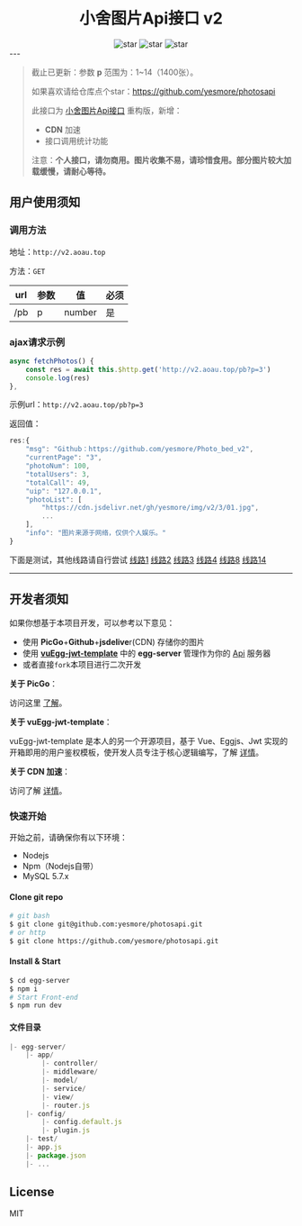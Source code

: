 <div align=center>
    <h1>小舍图片Api接口 v2</h1>
    <img src="https://img.shields.io/github/stars/yesmore/photosapi.svg" alt="star"/>
    <img src="https://img.shields.io/github/package-json/v/yesmore/photosapi" alt="star"/>
     <img src="https://img.shields.io/github/license/yesmore/photosapi" alt="star"/>
</div>
---


>截止已更新：参数 **p** 范围为：1~14（1400张）。
>
>
>
>如果喜欢请给仓库点个star：https://github.com/yesmore/photosapi
>
>此接口为 [小舍图片Api接口](https://github.com/yesmore/photosapi/tree/main) 重构版，新增：
>
>- **CDN** 加速
>- 接口调用统计功能
>
>注意：**个人接口，请勿商用。图片收集不易，请珍惜食用。部分图片较大加载缓慢，请耐心等待。**



## 用户使用须知

### 调用方法

地址：`http://v2.aoau.top`

方法：`GET`

| url  | 参数 | 值     | 必须 |
| ---- | ---- | ------ | ---- |
| /pb  | p    | number | 是   |


### ajax请求示例

```js
async fetchPhotos() {
    const res = await this.$http.get('http://v2.aoau.top/pb?p=3')
    console.log(res)
},
```

示例url：`http://v2.aoau.top/pb?p=3`

返回值：

```js
res:{
	"msg": "Github：https://github.com/yesmore/Photo_bed_v2",
	"currentPage": "3",
	"photoNum": 100,
	"totalUsers": 3,
	"totalCall": 49,
	"uip": "127.0.0.1",
	"photoList": [
		"https://cdn.jsdelivr.net/gh/yesmore/img/v2/3/01.jpg",
		...
	],
	"info": "图片来源于网络，仅供个人娱乐。"
}


```

下面是测试，其他线路请自行尝试
[线路1](https://cdn.jsdelivr.net/gh/yesmore/img/v2/1/01.jpg)
[线路2](https://cdn.jsdelivr.net/gh/yesmore/img/v2/2/01.jpg)
[线路3](https://cdn.jsdelivr.net/gh/yesmore/img/v2/3/01.jpg)
[线路4](https://cdn.jsdelivr.net/gh/yesmore/img/v2/4/01.jpg)
[线路8](https://cdn.jsdelivr.net/gh/yesmore/img/v2/8/01.jpg)
[线路14](https://cdn.jsdelivr.net/gh/yesmore/img/v2/14/01.jpg)

---

## 开发者须知

如果你想基于本项目开发，可以参考以下意见：

- 使用 **PicGo**+**Github**+**jsdelive**r(CDN) 存储你的图片
- 使用 **[vuEgg-jwt-template](https://github.com/yesmore/vue-egg-jwt-template)** 中的 **egg-server** 管理作为你的 <u>Api</u> 服务器
- 或者直接`fork`本项目进行二次开发

**关于 PicGo**：

访问这里 [了解]()。

**关于 vuEgg-jwt-template**：

vuEgg-jwt-template 是本人的另一个开源项目，基于 Vue、Eggjs、Jwt 实现的开箱即用的用户鉴权模板，使开发人员专注于核心逻辑编写，了解 [详情](https://github.com/yesmore/vue-egg-jwt-template)。

**关于 CDN 加速**：

访问了解 [详情](https://www.jsdelivr.com/?docs=gh)。

### 快速开始

开始之前，请确保你有以下环境：

- Nodejs
- Npm（Nodejs自带）
- MySQL 5.7.x

#### Clone git repo

```bash
# git bash
$ git clone git@github.com:yesmore/photosapi.git
# or http
$ git clone https://github.com/yesmore/photosapi.git
```

#### Install & Start

```bash
$ cd egg-server
$ npm i
# Start Front-end
$ npm run dev
```

#### 文件目录

```js
|- egg-server/
	|- app/
		|- controller/
		|- middleware/
		|- model/
		|- service/
		|- view/
		|- router.js
	|- config/
		|- config.default.js
		|- plugin.js
	|- test/
	|- app.js
	|- package.json
	|- ...
```



## License

MIT
